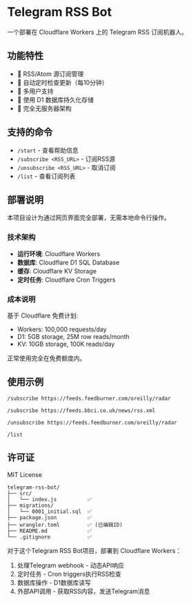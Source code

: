 # Telegram RSS Bot

一个部署在 Cloudflare Workers 上的 Telegram RSS 订阅机器人。

## 功能特性

- 📰 RSS/Atom 源订阅管理
- 🔄 自动定时检查更新（每10分钟）
- 👥 多用户支持
- 💾 使用 D1 数据库持久化存储
- 🚀 完全无服务器架构

## 支持的命令

- `/start` - 查看帮助信息
- `/subscribe <RSS_URL>` - 订阅RSS源
- `/unsubscribe <RSS_URL>` - 取消订阅
- `/list` - 查看订阅列表

## 部署说明

本项目设计为通过网页界面完全部署，无需本地命令行操作。

### 技术架构

- **运行环境**: Cloudflare Workers
- **数据库**: Cloudflare D1 SQL Database  
- **缓存**: Cloudflare KV Storage
- **定时任务**: Cloudflare Cron Triggers

### 成本说明

基于 Cloudflare 免费计划:
- Workers: 100,000 requests/day
- D1: 5GB storage, 25M row reads/month
- KV: 10GB storage, 100K reads/day

正常使用完全在免费额度内。

## 使用示例

`/subscribe https://feeds.feedburner.com/oreilly/radar`

`/subscribe https://feeds.bbci.co.uk/news/rss.xml`

`/unsubscribe https://feeds.feedburner.com/oreilly/radar`

`/list`

## 许可证

MIT License

```
telegram-rss-bot/
├── src/
│   └── index.js          ✅
├── migrations/
│   └── 0001_initial.sql  ✅
├── package.json          ✅
├── wrangler.toml         ✅ (已编辑ID)
├── README.md             ✅
└── .gitignore            ✅
```
对于这个Telegram RSS Bot项目，部署到 Cloudflare Workers：

1. 处理Telegram webhook - 动态API响应
2. 定时任务 - Cron triggers执行RSS检查
3. 数据库操作 - D1数据库读写
4. 外部API调用 - 获取RSS内容，发送Telegram消息
